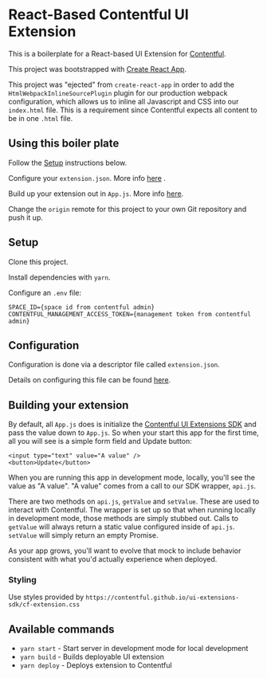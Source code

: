 # React-Based Contentful UI Extension

This is a boilerplate for a React-based UI Extension for [Contentful](https://www.contentful.com/developers/docs/concepts/uiextensions/).

This project was bootstrapped with [Create React App](https://github.com/facebookincubator/create-react-app).

This project was "ejected" from `create-react-app` in order to add the `HtmlWebpackInlineSourcePlugin` plugin for our 
production webpack configuration, which allows us to inline all Javascript and CSS into our `index.html` file. This is a
requirement since Contentful expects all content to be in one `.html` file.

## Using this boiler plate

Follow the [Setup](#setup) instructions below.

Configure your `extension.json`. More info [here](#configuration) .

Build up your extension out in `App.js`. More info [here](#building-your-extension).   

Change the `origin` remote for this project to your own Git repository and push it up.

## Setup

Clone this project.

Install dependencies with `yarn`.

Configure an `.env` file:

```
SPACE_ID={space id from contentful admin}
CONTENTFUL_MANAGEMENT_ACCESS_TOKEN={management token from contentful admin}
```

## Configuration

Configuration is done via a descriptor file called `extension.json`.
 
Details on configuring this file can be found [here](https://github.com/contentful/contentful-extension-cli#descriptor-files).

## Building your extension

By default, all `App.js` does is initialize the [Contentful UI Extensions SDK](https://github.com/contentful/ui-extensions-sdk) 
and pass the value down to `App.js`. So when your start this app for the first time, all you will see is a simple form field
and Update button:

```
<input type="text" value="A value" />
<button>Update</button>
```

When you are running this app in development mode, locally, you'll see the value as "A value". "A value" comes from a call to our SDK wrapper, `api.js`.

There are two methods on `api.js`, `getValue` and `setValue`. These are used to interact with Contentful. The wrapper
is set up so that when running locally in development mode, those methods are simply stubbed out. Calls to `getValue` 
will always return a static value configured inside of `api.js`. `setValue` will simply return an empty Promise.
 
As your app grows, you'll want to evolve that mock to include behavior consistent with what you'd actually experience 
when deployed.

### Styling

Use styles provided by `https://contentful.github.io/ui-extensions-sdk/cf-extension.css`

## Available commands

- `yarn start` - Start server in development mode for local development
- `yarn build` - Builds deployable UI extension
- `yarn deploy` - Deploys extension to Contentful
